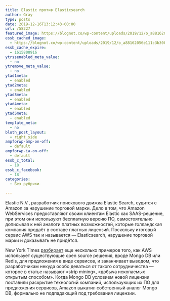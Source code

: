 ```yaml
---
title: Elastic против Elasticsearch
author: Gray
type: posts
date: 2019-12-16T13:12:43+00:00
url: /58227
featured_image: https://blognot.co/wp-content/uploads/2019/12/o_a88162056e111c3b30b4d09a91903ccc.jpg
essb_cached_image:
  - https://blognot.co/wp-content/uploads/2019/12/o_a88162056e111c3b30b4d09a91903ccc.jpg
essb_cache_expire:
  - 1615800916
ytrssenabled_meta_value:
  - no
ytremove_meta_value:
  - no
ytad1meta:
  - enabled
ytad2meta:
  - enabled
ytad3meta:
  - enabled
ytad4meta:
  - enabled
ytad5meta:
  - enabled
template_meta:
  - no
bluth_post_layout:
  - right_side
ampforwp-amp-on-off:
  - default
ampforwp-ia-on-off:
  - default
essb_c_total:
  - 18
essb_c_facebook:
  - 18
categories:
  - Без рубрики

---
```








Elastic N.V., разработчик поискового движка Elastic Search, судится с Amazon за нарушение торговой марки. Дело в том, что Amazon WebServices предоставляют своим клиентам Elastic как SAAS-решение, при этом они используют бесплатную версию ПО, самостоятельно дописывая к ней аналоги платных возможностей, которые голландская компания продаёт в составе платных лицензий. Поскольку итоговый сервис AWS так и называется — Elasticsearch, нарушение торговой марки и доказывать не придётся.

New York Times [разбирает][1] еще несколько примеров того, как AWS использует существующие open source решения, вроде Mongo DB или Redis, для предложения в виде сервисов, и заканчивает выводом, что разработчикам некуда особо деваться от такого сотрудничества — которое в статье называют &#171;strip mining&#187;, &#171;добыча ископаемых открытым способом&#187;. Когда Mongo DB условием новой лицензии поставили раскрытие технологий компаний, использующих их ПО для предложения сервисов, Amazon выкатил собственный аналог Mongo DB, формально не подпадающий под требования лицензии.

 [1]: https://www.nytimes.com/2019/12/15/technology/amazon-aws-cloud-competition.html